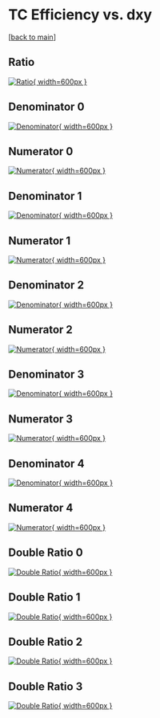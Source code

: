 # TC Efficiency vs. dxy

[[back to main](./)]



## Ratio

[![Ratio](../mtv/var/TC_xtr_0_1_eff_dxy.png){ width=600px }](../mtv/var/TC_xtr_0_1_eff_dxy.pdf)

## Denominator 0

[![Denominator](../mtv/den/TC_xtr_0_1_eff_dxy_den0.png){ width=600px }](../mtv/den/TC_xtr_0_1_eff_dxy_den0.pdf)

## Numerator 0

[![Numerator](../mtv/num/TC_xtr_0_1_eff_dxy_num0.png){ width=600px }](../mtv/num/TC_xtr_0_1_eff_dxy_num0.pdf)

## Denominator 1

[![Denominator](../mtv/den/TC_xtr_0_1_eff_dxy_den1.png){ width=600px }](../mtv/den/TC_xtr_0_1_eff_dxy_den1.pdf)

## Numerator 1

[![Numerator](../mtv/num/TC_xtr_0_1_eff_dxy_num1.png){ width=600px }](../mtv/num/TC_xtr_0_1_eff_dxy_num1.pdf)

## Denominator 2

[![Denominator](../mtv/den/TC_xtr_0_1_eff_dxy_den2.png){ width=600px }](../mtv/den/TC_xtr_0_1_eff_dxy_den2.pdf)

## Numerator 2

[![Numerator](../mtv/num/TC_xtr_0_1_eff_dxy_num2.png){ width=600px }](../mtv/num/TC_xtr_0_1_eff_dxy_num2.pdf)

## Denominator 3

[![Denominator](../mtv/den/TC_xtr_0_1_eff_dxy_den3.png){ width=600px }](../mtv/den/TC_xtr_0_1_eff_dxy_den3.pdf)

## Numerator 3

[![Numerator](../mtv/num/TC_xtr_0_1_eff_dxy_num3.png){ width=600px }](../mtv/num/TC_xtr_0_1_eff_dxy_num3.pdf)

## Denominator 4

[![Denominator](../mtv/den/TC_xtr_0_1_eff_dxy_den4.png){ width=600px }](../mtv/den/TC_xtr_0_1_eff_dxy_den4.pdf)

## Numerator 4

[![Numerator](../mtv/num/TC_xtr_0_1_eff_dxy_num4.png){ width=600px }](../mtv/num/TC_xtr_0_1_eff_dxy_num4.pdf)

## Double Ratio 0

[![Double Ratio](../mtv/ratio/TC_xtr_0_1_eff_dxy_ratio0.png){ width=600px }](../mtv/ratio/TC_xtr_0_1_eff_dxy_ratio0.pdf)

## Double Ratio 1

[![Double Ratio](../mtv/ratio/TC_xtr_0_1_eff_dxy_ratio1.png){ width=600px }](../mtv/ratio/TC_xtr_0_1_eff_dxy_ratio1.pdf)

## Double Ratio 2

[![Double Ratio](../mtv/ratio/TC_xtr_0_1_eff_dxy_ratio2.png){ width=600px }](../mtv/ratio/TC_xtr_0_1_eff_dxy_ratio2.pdf)

## Double Ratio 3

[![Double Ratio](../mtv/ratio/TC_xtr_0_1_eff_dxy_ratio3.png){ width=600px }](../mtv/ratio/TC_xtr_0_1_eff_dxy_ratio3.pdf)

